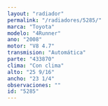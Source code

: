 ```yaml
---
layout: "radiador"
permalink: "/radiadores/5285/"
marca: "Toyota"
modelo: "4Runner"
ano: "2008"
motor: "V8 4.7"
transmision: "Automática"
parte: "433870"
clima: "Con clima"
alto: "25 9/16"
ancho: "23 1/4"
observaciones: ""
id: "5285"
---
```


